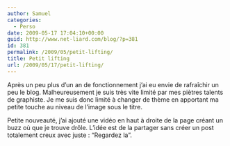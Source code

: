 ```yaml
---
author: Samuel
categories:
  - Perso
date: 2009-05-17 17:04:10+00:00
guid: http://www.net-liard.com/blog/?p=381
id: 381
permalink: /2009/05/petit-lifting/
title: Petit lifting
url: /2009/05/17/petit-lifting/
---
```


Après un peu plus d&#8217;un an de fonctionnement j&#8217;ai eu envie de rafraîchir un peu le blog. Malheureusement je suis très vite limité par mes piètres talents de graphiste. Je me suis donc limité à changer de thème en apportant ma petite touche au niveau de l&#8217;image sous le titre.

Petite nouveauté, j&#8217;ai ajouté une vidéo en haut à droite de la page créant un buzz où que je trouve drôle. L&#8217;idée est de la partager sans créer un post totalement creux avec juste : &#8220;Regardez la&#8221;.